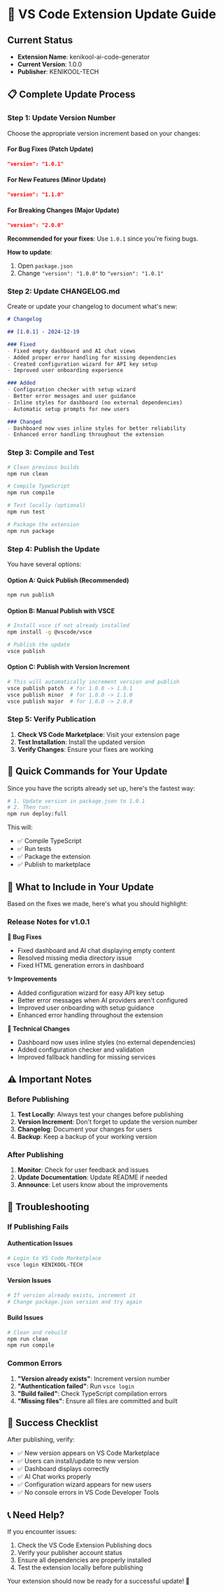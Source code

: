 # 🚀 VS Code Extension Update Guide

## Current Status
- **Extension Name**: kenikool-ai-code-generator
- **Current Version**: 1.0.0
- **Publisher**: KENIKOOL-TECH

## 📋 Complete Update Process

### Step 1: Update Version Number

Choose the appropriate version increment based on your changes:

#### For Bug Fixes (Patch Update)
```json
"version": "1.0.1"
```

#### For New Features (Minor Update)
```json
"version": "1.1.0"
```

#### For Breaking Changes (Major Update)
```json
"version": "2.0.0"
```

**Recommended for your fixes**: Use `1.0.1` since you're fixing bugs.

**How to update**:
1. Open `package.json`
2. Change `"version": "1.0.0"` to `"version": "1.0.1"`

### Step 2: Update CHANGELOG.md

Create or update your changelog to document what's new:

```markdown
# Changelog

## [1.0.1] - 2024-12-19

### Fixed
- Fixed empty dashboard and AI chat views
- Added proper error handling for missing dependencies
- Created configuration wizard for API key setup
- Improved user onboarding experience

### Added
- Configuration checker with setup wizard
- Better error messages and user guidance
- Inline styles for dashboard (no external dependencies)
- Automatic setup prompts for new users

### Changed
- Dashboard now uses inline styles for better reliability
- Enhanced error handling throughout the extension
```

### Step 3: Compile and Test

```bash
# Clean previous builds
npm run clean

# Compile TypeScript
npm run compile

# Test locally (optional)
npm run test

# Package the extension
npm run package
```

### Step 4: Publish the Update

You have several options:

#### Option A: Quick Publish (Recommended)
```bash
npm run publish
```

#### Option B: Manual Publish with VSCE
```bash
# Install vsce if not already installed
npm install -g @vscode/vsce

# Publish the update
vsce publish
```

#### Option C: Publish with Version Increment
```bash
# This will automatically increment version and publish
vsce publish patch  # for 1.0.0 -> 1.0.1
vsce publish minor  # for 1.0.0 -> 1.1.0
vsce publish major  # for 1.0.0 -> 2.0.0
```

### Step 5: Verify Publication

1. **Check VS Code Marketplace**: Visit your extension page
2. **Test Installation**: Install the updated version
3. **Verify Changes**: Ensure your fixes are working

## 🎯 Quick Commands for Your Update

Since you have the scripts already set up, here's the fastest way:

```bash
# 1. Update version in package.json to 1.0.1
# 2. Then run:
npm run deploy:full
```

This will:
- ✅ Compile TypeScript
- ✅ Run tests
- ✅ Package the extension
- ✅ Publish to marketplace

## 📝 What to Include in Your Update

Based on the fixes we made, here's what you should highlight:

### Release Notes for v1.0.1

**🐛 Bug Fixes**
- Fixed dashboard and AI chat displaying empty content
- Resolved missing media directory issue
- Fixed HTML generation errors in dashboard

**✨ Improvements**
- Added configuration wizard for easy API key setup
- Better error messages when AI providers aren't configured
- Improved user onboarding with setup guidance
- Enhanced error handling throughout the extension

**🔧 Technical Changes**
- Dashboard now uses inline styles (no external dependencies)
- Added configuration checker and validation
- Improved fallback handling for missing services

## ⚠️ Important Notes

### Before Publishing
1. **Test Locally**: Always test your changes before publishing
2. **Version Increment**: Don't forget to update the version number
3. **Changelog**: Document your changes for users
4. **Backup**: Keep a backup of your working version

### After Publishing
1. **Monitor**: Check for user feedback and issues
2. **Update Documentation**: Update README if needed
3. **Announce**: Let users know about the improvements

## 🚨 Troubleshooting

### If Publishing Fails

#### Authentication Issues
```bash
# Login to VS Code Marketplace
vsce login KENIKOOL-TECH
```

#### Version Issues
```bash
# If version already exists, increment it
# Change package.json version and try again
```

#### Build Issues
```bash
# Clean and rebuild
npm run clean
npm run compile
```

### Common Errors

1. **"Version already exists"**: Increment version number
2. **"Authentication failed"**: Run `vsce login`
3. **"Build failed"**: Check TypeScript compilation errors
4. **"Missing files"**: Ensure all files are committed and built

## 🎉 Success Checklist

After publishing, verify:
- ✅ New version appears on VS Code Marketplace
- ✅ Users can install/update to new version
- ✅ Dashboard displays correctly
- ✅ AI Chat works properly
- ✅ Configuration wizard appears for new users
- ✅ No console errors in VS Code Developer Tools

## 📞 Need Help?

If you encounter issues:
1. Check the VS Code Extension Publishing docs
2. Verify your publisher account status
3. Ensure all dependencies are properly installed
4. Test the extension locally before publishing

Your extension should now be ready for a successful update! 🚀